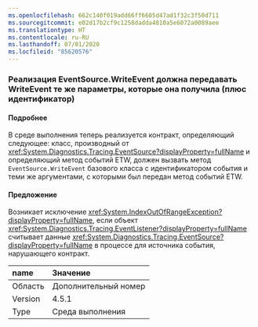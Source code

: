 ```yaml
---
ms.openlocfilehash: 662c140f019add66ff6605d47ad1f32c3f50d711
ms.sourcegitcommit: e02d17b2cf9c1258dadda4810a5e6072a0089aee
ms.translationtype: HT
ms.contentlocale: ru-RU
ms.lasthandoff: 07/01/2020
ms.locfileid: "85620576"
---
```

### <a name="eventsourcewriteevent-impls-must-pass-writeevent-the-same-parameters-that-it-received-plus-id"></a>Реализация EventSource.WriteEvent должна передавать WriteEvent те же параметры, которые она получила (плюс идентификатор)

#### <a name="details"></a>Подробнее

В среде выполнения теперь реализуется контракт, определяющий следующее: класс, производный от <xref:System.Diagnostics.Tracing.EventSource?displayProperty=fullName> и определяющий метод событий ETW, должен вызвать метод <code>EventSource.WriteEvent</code> базового класса с идентификатором события и теми же аргументами, с которыми был передан метод событий ETW.

#### <a name="suggestion"></a>Предложение

Возникает исключение <xref:System.IndexOutOfRangeException?displayProperty=fullName>, если объект <xref:System.Diagnostics.Tracing.EventListener?displayProperty=fullName> считывает данные <xref:System.Diagnostics.Tracing.EventSource?displayProperty=fullName> в процессе для источника события, нарушающего контракт.

| name    | Значение       |
|:--------|:------------|
| Область   |Дополнительный номер|
|Version|4.5.1|
|Type|Среда выполнения|
